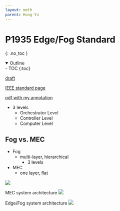 ```yaml
---
layout: meth
parent: Hung-Yu
---
```


# P1935 Edge/Fog Standard
{: .no_toc }

<details open markdown="block">
  <summary>
    Outline
  </summary>
- TOC
{:toc}
</details>

[draft](https://docs.google.com/document/d/1GiKf0nWiDG2Hhe_VsnOWxCmxzab30oCf/)

[IEEE standard page](https://standards.ieee.org/ieee/1935/7181/)

[pdf with my annotation](P1935doc-2021-11_v5_WG_draft_revised_202202%20edited%200225.pdf)

- 3 levels
	- Orchestrator Level
	- Controller Level
	- Computer Level

## Fog vs. MEC

- Fog
	- multi-layer, hierarchical
		- 3 levels
- MEC
	- one layer, flat

![](https://i.imgur.com/lqFp0vY.png)

MEC system architecture
![](https://i.imgur.com/4xKAjZu.png)

Edge/Fog system architecture
![](https://i.imgur.com/XeaaK9C.png)
